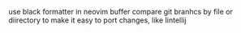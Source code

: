 use black formatter in neovim buffer
compare git branhcs by file or diirectory to make it easy to port changes, like
Iintellij
